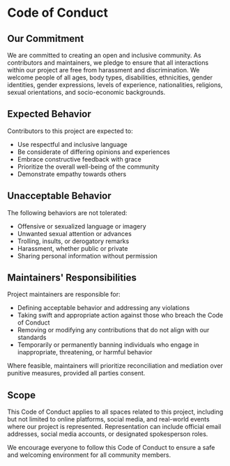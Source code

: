 # Code of Conduct

## Our Commitment
We are committed to creating an open and inclusive community. As contributors and maintainers, we pledge to ensure that all interactions within our project are free from harassment and discrimination. We welcome people of all ages, body types, disabilities, ethnicities, gender identities, gender expressions, levels of experience, nationalities, religions, sexual orientations, and socio-economic backgrounds.

## Expected Behavior
Contributors to this project are expected to:

- Use respectful and inclusive language
- Be considerate of differing opinions and experiences
- Embrace constructive feedback with grace
- Prioritize the overall well-being of the community
- Demonstrate empathy towards others

## Unacceptable Behavior
The following behaviors are not tolerated:

- Offensive or sexualized language or imagery
- Unwanted sexual attention or advances
- Trolling, insults, or derogatory remarks
- Harassment, whether public or private
- Sharing personal information without permission

## Maintainers' Responsibilities
Project maintainers are responsible for:

- Defining acceptable behavior and addressing any violations
- Taking swift and appropriate action against those who breach the Code of Conduct
- Removing or modifying any contributions that do not align with our standards
- Temporarily or permanently banning individuals who engage in inappropriate, threatening, or harmful behavior

Where feasible, maintainers will prioritize reconciliation and mediation over punitive measures, provided all parties consent.

## Scope
This Code of Conduct applies to all spaces related to this project, including but not limited to online platforms, social media, and real-world events where our project is represented. Representation can include official email addresses, social media accounts, or designated spokesperson roles.

We encourage everyone to follow this Code of Conduct to ensure a safe and welcoming environment for all community members.
